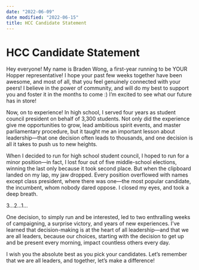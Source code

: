 ```yaml
---
date: "2022-06-09"
date modified: "2022-06-15"
title: HCC Candidate Statement
---
```


# HCC Candidate Statement
Hey everyone! My name is Braden Wong, a first-year running to be YOUR Hopper representative! I hope your past few weeks together have been awesome, and most of all, that you feel genuinely connected with your peers! I believe in the power of community, and will do my best to support you and foster it in the months to come :) I’m excited to see what our future has in store!

Now, on to experience! In high school, I served four years as student council president on behalf of 3,300 students. Not only did the experience give me opportunities to grow, lead ambitious spirit events, and master parliamentary procedure, but it taught me an important lesson about leadership—that one decision often leads to thousands, and one decision is all it takes to push us to new heights.

When I decided to run for high school student council, I hoped to run for a minor position—in fact, I lost four out of five middle-school elections, winning the last only because it took second place. But when the clipboard landed on my lap, my jaw dropped. Every position overflowed with names except class president, where there was one—the most popular candidate, the incumbent, whom nobody dared oppose. I closed my eyes, and took a deep breath.

3…2…1…

One decision, to simply run and be interested, led to two enthralling weeks of campaigning, a surprise victory, and years of new experiences. I've learned that decision-making is at the heart of all leadership—and that we are all leaders, because our choices, starting with the decision to get up and be present every morning, impact countless others every day.

I wish you the absolute best as you pick your candidates. Let’s remember that we are all leaders, and together, let’s make a difference!
